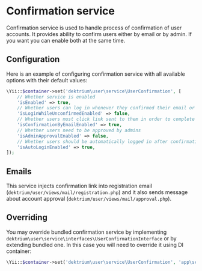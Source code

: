 # Confirmation service

Confirmation service is used to handle process of confirmation of user accounts. It provides ability to confirm
users either by email or by admin. If you want you can enable both at the same time.

## Configuration

Here is an example of configuring confirmation service with all available options with their default values:

```php
\Yii::$container->set('dektrium\user\service\UserConfirmation', [
    // Whether service is enabled
    'isEnabled' => true,
    // Whether users can log in whenever they confirmed their email or not
    'isLoginWhileUnconfirmedEnabled' => false,
    // Whether users must click link sent to them in order to complete registration.
    'isConfirmationByEmailEnabled' => true,
    // Whether users need to be approved by admins
    'isAdminApprovalEnabled' => false,
    // Whether users should be automatically logged in after confirmation
    'isAutoLoginEnabled' => true,
]);
```

## Emails

This service injects confirmation link into registration email (`dektrium/user/views/mail/registration.php`) and it also
sends message about account approval (`dektrium/user/views/mail/approval.php`).

## Overriding

You may override bundled confirmation service by implementing `dektrium\user\service\interfaces\UserConfirmationInterface`
or by extending bundled one. In this case you will need to override it using DI container:

```php
\Yii::$container->set('dektrium\user\service\UserConfirmation', 'app\service\CustomUserConfirmation');
```